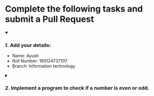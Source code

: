 # Complete the following tasks and submit a Pull Request
<details open>
<summary><h3>1. Add your details: </h3></summary>
<ul>
  <li> Name: Ayush </li>
  <li> Roll Number: 160124737107 </li>
  <li> Branch: Information technology</li>
</ul>
</details>
<details>
<summary><h3> 2. Implement a program to check if a number is even or odd. </h3></summary>
<ul>
  <li> Create a new file in the repository and add your code. </li>
  <li> Use any programming language of your choice. </li>
</ul>
</details>
